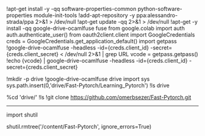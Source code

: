 

<!--
 * @version:
 * @Author:  StevenJokess https://github.com/StevenJokess
 * @Date: 2020-12-19 21:09:55
 * @LastEditors:  StevenJokess https://github.com/StevenJokess
 * @LastEditTime: 2020-12-19 21:23:16
 * @Description:
 * @TODO::
 * @Reference:https://colab.research.google.com/github/omerbsezer/Fast-Pytorch/blob/master/Learning_Pytorch/TransferLearning.ipynb#scrollTo=jRd8Dg2hQ541
-->
!apt-get install -y -qq software-properties-common python-software-properties module-init-tools
!add-apt-repository -y ppa:alessandro-strada/ppa 2>&1 > /dev/null
!apt-get update -qq 2>&1 > /dev/null
!apt-get -y install -qq google-drive-ocamlfuse fuse
from google.colab import auth
auth.authenticate_user()
from oauth2client.client import GoogleCredentials
creds = GoogleCredentials.get_application_default()
import getpass
!google-drive-ocamlfuse -headless -id={creds.client_id} -secret={creds.client_secret} < /dev/null 2>&1 | grep URL
vcode = getpass.getpass()
!echo {vcode} | google-drive-ocamlfuse -headless -id={creds.client_id} -secret={creds.client_secret}


!mkdir -p drive
!google-drive-ocamlfuse drive
import sys
sys.path.insert(0,'drive/Fast-Pytorch/Learning_Pytorch')
!ls drive


%cd 'drive/'
!ls
!git clone https://github.com/omerbsezer/Fast-Pytorch.git

---

import shutil

shutil.rmtree('/content/Fast-Pytorch', ignore_errors=True)
